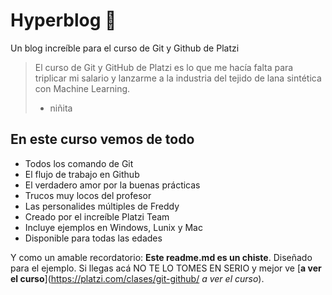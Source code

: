 # Hyperblog  💚
Un blog increíble para el curso de Git y Github de Platzi
> El curso de Git y GitHub de Platzi es lo que me hacía falta para triplicar mi salario y lanzarme a la industria del tejido de lana sintética con Machine Learning.
> - niñita

## En este curso vemos de todo
* Todos los comando de Git 
* El flujo de trabajo en Github
* El verdadero amor por la buenas prácticas 
* Trucos muy locos del profesor 
* Las personalides múltiples de Freddy
* Creado por el increíble Platzi Team
* Incluye ejemplos en Windows, Lunix y Mac
* Disponible para todas las edades

Y como un amable recordatorio: **Este readme.md es un chiste**. Diseñado para el ejemplo. Si llegas acá NO TE LO TOMES EN SERIO y mejor ve [**a ver el curso**](https://platzi.com/clases/git-github/ *a ver el curso*). 
